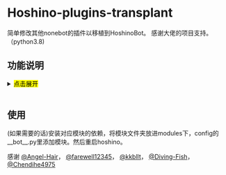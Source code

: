 # Hoshino-plugins-transplant

简单修改其他nonebot的插件以移植到HoshinoBot。
感谢大佬的项目支持。（python3.8)

## 功能说明

<details>
<summary><mark> 点击展开</mark></summary>

### 人工智障

重构了之前改过的垃圾废案。支持群聊自定义修改回复概率，优化了之前100%插嘴的问题。开启服务后需要先设定概率才能正常使用功能。需要申请并填入腾讯AI应用的id和key
  
**腾讯智能对话的旧API已弃用，新API与本功能不兼容，请尽快停用。**

### 老婆生成器

整活插件。发送老婆帮助可以查看相关指令。

（不是很阳间的功能，默认关闭需要启用服务，使用前请三思）。

启用模块前请修改hoshino的chat.py里“老婆”的指令回复以解除冲突（当然改这玩意的__init__.py也可以）

### 搜图

整合了 SauceNAO 和 ascii2d 的识图插件。可以自行修改超时时间、返回数量等。需要填入SauceNAO的APIkey。安装依赖kth_timeoutdecorator

### 自检

简单的服务器自检插件。将check.py.example文件重命名后放入hoshino.config文件夹。安装依赖psutil

### steam促销查询/免费游戏领取

steam或其他平台游戏促销/喜加一的查询插件。需要安装依赖nest_asyncio

### 日语词典

日语词典查询插件。需要安装依赖kth_timeoutdecorator

### 知乎日报

知乎热搜查询插件。

### 天气查询

查询城市的一周天气预报。需要安装依赖jieba

### 有道翻译

另一个翻译插件。

### 迫害龙王

一个迫害龙王插件。需要在res包的img下新建文件夹longwang，把龙王表情包丢进去

### Arcaea查询

关于音游Arcaea的相关查询。发送arc帮助可以查看相关指令。需要安装依赖demjson、websocket-client和Brotli，且将txt文件放到hoshino运行目录

</details>
<br>

## 使用

(如果需要的话)安装对应模块的依赖，将模块文件夹放进modules下，config的__bot__.py里添加模块。然后重启hoshino。

感谢
[@Angel-Hair](https://github.com/Angel-Hair)，
[@farewell12345](https://github.com/farewell12345)，
[@kkbllt](https://github.com/kkbllt)，
[@Diving-Fish](https://github.com/Diving-Fish)，
[@Chendihe4975](https://github.com/Chendihe4975)
